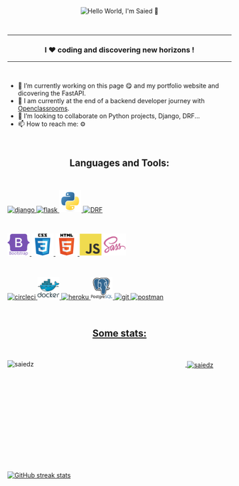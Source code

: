 <p align="center"><img src="https://user-images.githubusercontent.com/90851774/173924613-97d51ffb-cb02-44b9-acdd-a2dcc8d7d490.png" alt="Hello World, I'm Saied 👋" /></p>
</br>
<hr>
<h3 align="center">I ❤️ coding and discovering new horizons !</h3>
<hr>
</br>

- 🔭 I’m currently working on this page 😋 and my portfolio website and dicovering the FastAPI.
- 🌱 I am currently at the end of a backend developer journey with [Openclassrooms](https://openclassrooms.com/).
- 👯 I’m looking to collaborate on Python projects, Django, DRF...
- 📫 How to reach me: ⚙️

</br>
<h2></h2>
<h2 align="center">Languages and Tools:</h2>
</br>
<p align="left">
<a href="https://www.djangoproject.com/" target="_blank" rel="noreferrer"> <img src="https://static.djangoproject.com/img/logos/django-logo-negative.svg" alt="django" width="50" height="50"/> </a> <a href="https://flask.palletsprojects.com/" target="_blank" rel="noreferrer"> <img src="https://www.vectorlogo.zone/logos/pocoo_flask/pocoo_flask-icon.svg" alt="flask" width="50" height="50"/> </a> <a href="https://www.python.org" target="_blank" rel="noreferrer"> <img src="https://raw.githubusercontent.com/devicons/devicon/master/icons/python/python-original.svg" alt="python" width="50" height="50"/> </a> <a href="https://www.django-rest-framework.org/" target="_blank" rel="noreferrer"> <img src="https://www.django-rest-framework.org/img/logo.png" alt="DRF" height="50"/> </a>
</p>
</br>
<p align="left">
<a href="https://getbootstrap.com" target="_blank" rel="noreferrer"> <img src="https://raw.githubusercontent.com/devicons/devicon/master/icons/bootstrap/bootstrap-plain-wordmark.svg" alt="bootstrap" width="50" height="50"/> </a>    <a href="https://www.w3schools.com/css/" target="_blank" rel="noreferrer"> <img src="https://raw.githubusercontent.com/devicons/devicon/master/icons/css3/css3-original-wordmark.svg" alt="css3" width="50" height="50"/> </a>    <a href="https://www.w3.org/html/" target="_blank" rel="noreferrer"> <img src="https://raw.githubusercontent.com/devicons/devicon/master/icons/html5/html5-original-wordmark.svg" alt="html5" width="50" height="50"/> </a>    <a href="https://developer.mozilla.org/en-US/docs/Web/JavaScript" target="_blank" rel="noreferrer"> <img src="https://raw.githubusercontent.com/devicons/devicon/master/icons/javascript/javascript-original.svg" alt="javascript" width="50" height="50"/></a>    <a href="https://sass-lang.com" target="_blank" rel="noreferrer"> <img src="https://raw.githubusercontent.com/devicons/devicon/master/icons/sass/sass-original.svg" alt="sass" width="50" height="50"/> </a>
</p>
</br>
<p align="left">
<a href="https://circleci.com" target="_blank" rel="noreferrer"> <img src="https://www.vectorlogo.zone/logos/circleci/circleci-icon.svg" alt="circleci" width="50" height="50"/> </a><a href="https://www.docker.com/" target="_blank" rel="noreferrer"> <img src="https://raw.githubusercontent.com/devicons/devicon/master/icons/docker/docker-original-wordmark.svg" alt="docker" width="50" height="50"/> </a>    <a href="https://heroku.com" target="_blank" rel="noreferrer"> <img src="https://www.vectorlogo.zone/logos/heroku/heroku-icon.svg" alt="heroku" width="50" height="50"/> </a> <a href="https://www.postgresql.org" target="_blank" rel="noreferrer"> <img src="https://raw.githubusercontent.com/devicons/devicon/master/icons/postgresql/postgresql-original-wordmark.svg" alt="postgresql" width="50" height="50"/> </a>    <a href="https://git-scm.com/" target="_blank" rel="noreferrer"> <img src="https://www.vectorlogo.zone/logos/git-scm/git-scm-icon.svg" alt="git" width="50" height="50"/> </a><a href="https://postman.com" target="_blank" rel="noreferrer"> <img src="https://www.vectorlogo.zone/logos/getpostman/getpostman-icon.svg" alt="postman" width="50" height="50"/>
</p>
</br>
<h2></h2>
<h2 align="center">Some stats:</h2>
</br>
<p><img align="left" src="https://github-readme-stats.vercel.app/api/top-langs?username=saiedz&show_icons=true&locale=en&layout=compact" alt="saiedz" width="400" height="250"/></p>
<p>&nbsp;<img align="center" src="https://github-readme-stats.vercel.app/api?username=saiedz&show_icons=true&locale=en" alt="saiedz" width="400" height="250"/></p>

![GitHub streak stats](https://github-readme-streak-stats.herokuapp.com/?user=SaiedZ)

<!--
**SaiedZ/SaiedZ** is a ✨ _special_ ✨ repository because its `README.md` (this file) appears on your GitHub profile.


<p align="center"><img src="https://user-images.githubusercontent.com/90851774/173915465-3fe23317-f8be-412b-a649-201ed62eb5a8.png" alt="Hello World, I'm Saied 👋" width="700"/></p>

Here are some ideas to get you started:

- 🔭 I’m currently working on ...
- 🌱 I’m currently learning ...
- 👯 I’m looking to collaborate on ...
- 🤔 I’m looking for help with ...
- 💬 Ask me about ...
- 📫 How to reach me: ...
- 😄 Pronouns: ...
- ⚡ Fun fact: ...

<h1 align="center">Hi 👋, I'm Saied</h1>
<h3 align="center">I ❤️ coding and discovering new horizons !</h3>

### Hi there 👋, Hello world, I'm Saied👋
<p align="left"> <a href="https://github.com/ryo-ma/github-profile-trophy"><img src="https://github-profile-trophy.vercel.app/?username=saiedz" alt="saiedz" /></a> </p>

[![trophy](https://github-profile-trophy.vercel.app/?username=SaiedZ)](https://github.com/ryo-ma/github-profile-trophy)
![GitHub Activity Graph](https://activity-graph.herokuapp.com/graph?username=SaiedZ)  
![GitHub metrics](https://metrics.lecoq.io/SaiedZ)
 ![Profile views](https://gpvc.arturio.dev/SaiedZ)  
Skills: PYTHON / DJANGO / JS / HTML / CSS


<h3 align="left">Connect with me:</h3>
<p align="left">
<a href="https://twitter.com/deias" target="blank"><img align="center" src="https://raw.githubusercontent.com/rahuldkjain/github-profile-readme-generator/master/src/images/icons/Social/twitter.svg" alt="deias" height="30" width="40" /></a>
<a href="https://linkedin.com/in/linkdin/deias" target="blank"><img align="center" src="https://raw.githubusercontent.com/rahuldkjain/github-profile-readme-generator/master/src/images/icons/Social/linked-in-alt.svg" alt="linkdin/deias" height="30" width="40" /></a>
<a href="https://discord.gg/@deias" target="blank"><img align="center" src="https://raw.githubusercontent.com/rahuldkjain/github-profile-readme-generator/master/src/images/icons/Social/discord.svg" alt="@deias" height="30" width="40" /></a>
</p>


-->
